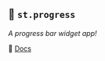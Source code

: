 ## 🎈 `st.progress`
*A progress bar widget app!*

📌 [Docs](https://docs.streamlit.io/library/api-reference/status/st.progress)
